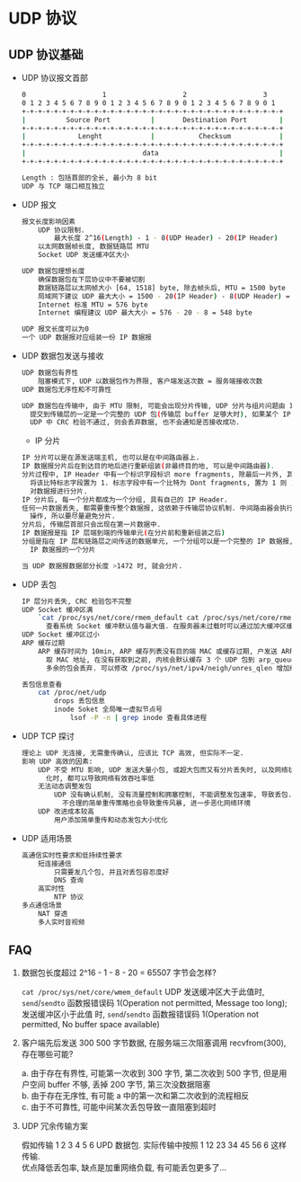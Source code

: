 # UDP 协议

## UDP 协议基础

* UDP 协议报文首部

    ```bash
    0                   1                   2                   3
    0 1 2 3 4 5 6 7 8 9 0 1 2 3 4 5 6 7 8 9 0 1 2 3 4 5 6 7 8 9 0 1
    +-+-+-+-+-+-+-+-+-+-+-+-+-+-+-+-+-+-+-+-+-+-+-+-+-+-+-+-+-+-+-+-+
    |          Source Port          |       Destination Port        |
    +-+-+-+-+-+-+-+-+-+-+-+-+-+-+-+-+-+-+-+-+-+-+-+-+-+-+-+-+-+-+-+-+
    |             Lenght            |           Checksum            |
    +-+-+-+-+-+-+-+-+-+-+-+-+-+-+-+-+-+-+-+-+-+-+-+-+-+-+-+-+-+-+-+-+
    |                             data                              |
    +-+-+-+-+-+-+-+-+-+-+-+-+-+-+-+-+-+-+-+-+-+-+-+-+-+-+-+-+-+-+-+-+

    Length : 包括首部的全长, 最小为 8 bit
    UDP 与 TCP 端口相互独立
    ```

* UDP 报文

    ```bash
    报文长度影响因素
        UDP 协议限制.
            最大长度 2^16(Length) - 1 - 8(UDP Header) - 20(IP Header)
        以太网数据帧长度, 数据链路层 MTU
        Socket UDP 发送缓冲区大小

    UDP 数据包理想长度
        确保数据包在下层协议中不要被切割
        数据链路层以太网帧大小 [64, 1518] byte, 除去帧头后, MTU = 1500 byte
        局域网下建议 UDP 最大大小 = 1500 - 20(IP Header) - 8(UDP Header) = 1472
        Internet 标准 MTU = 576 byte
        Internet 编程建议 UDP 最大大小 = 576 - 20 - 8 = 548 byte

    UDP 报文长度可以为0
    一个 UDP 数据报对应组装一份 IP 数据报
    ```

* UDP 数据包发送与接收

    ```bash
    UDP 数据包有界性
        阻塞模式下, UDP 以数据包作为界限, 客户端发送次数 = 服务端接收次数
    UDP 数据包无序性和不可靠性

    UDP 数据包在传输中, 由于 MTU 限制, 可能会出现分片传输, UDP 分片与组片问题由 IP 层处理,
      提交到传输层的一定是一个完整的 UDP 包(传输层 buffer 足够大时), 如果某个 IP 分片丢失,
      UDP 中 CRC 检验不通过, 则会丢弃数据, 也不会通知是否接收成功.
    ```

    - IP 分片

    ```bash
    IP 分片可以是在源发送端主机, 也可以是在中间路由器上.
    IP 数据报分片后在到达目的地后进行重新组装(非最终目的地, 可以是中间路由器).
    分片过程中, IP Header 中有一个标识字段标识 more fragments, 除最后一片外, 其他每片都
      将该比特标志字段置为 1. 标志字段中有一个比特为 Dont fragments, 置为 1 则 IP 将不
      对数据报进行分片.
    IP 分片后, 每一个分片都成为一个分组, 具有自己的 IP Header.
    任何一片数据丢失, 都需要重传整个数据报, 这依赖于传输层协议机制. 中间路由器会执行未知的分片
      操作, 所以要尽量避免分片.
    分片后, 传输层首部只会出现在第一片数据中.
    IP 数据报是指 IP 层端到端的传输单元(在分片前和重新组装之后)
    分组是指在 IP 层和链路层之间传送的数据单元, 一个分组可以是一个完整的 IP 数据报, 也可以是
      IP 数据报的一个分片

    当 UDP 数据报数据部分长度 >1472 时, 就会分片.
    ```

* UDP 丢包

    ```bash
    IP 层分片丢失, CRC 检验包不完整
    UDP Socket 缓冲区满
        `cat /proc/sys/net/core/rmem_default cat /proc/sys/net/core/rmem_max`
          查看系统 Socket 缓冲默认值与最大值. 在服务器未过载时可以通过加大缓冲区缓解丢包
    UDP Socket 缓冲区过小
    ARP 缓存过期
        ARP 缓存时间为 10min, ARP 缓存列表没有目的端 MAC 或缓存过期, 户发送 ARP 请求获
          取 MAC 地址, 在没有获取到之前, 内核会默认缓存 3 个 UDP 包到 arp_queue 中,
          多余的包会丢弃. 可以修改 /proc/sys/net/ipv4/neigh/unres_qlen 增加缓存

    丢包信息查看
        cat /proc/net/udp
            drops 丢包信息
            inode Soket 全局唯一虚拟节点号
                lsof -P -n | grep inode 查看具体进程
    ```

* UDP TCP 探讨

    ```bash
    理论上 UDP 无连接, 无需重传确认, 应该比 TCP 高效, 但实际不一定.
    影响 UDP 高效的因素:
        UDP 不受 MTU 影响, UDP 发送大量小包, 或超大包而又有分片丢失时, 以及网络状况动态变
          化时, 都可以导致网络有效吞吐率低
        无法动态调整发包
            UDP 没有确认机制, 没有流量控制和拥塞控制, 不能调整发包速率, 导致丢包. 丢包时,
              不合理的简单重传策略也会导致重传风暴, 进一步恶化网络环境
        UDP 改进成本较高
            用户添加简单重传和动态发包大小优化
    ```

* UDP 适用场景

    ```bash
    高通信实时性要求和低持续性要求
        短连接通信
            只需要发几个包, 并且对丢包容忍度好
            DNS 查询
        高实时性
            NTP 协议
    多点通信场景
        NAT 穿透
        多人实时音视频
    ```

## FAQ
1. 数据包长度超过 2^16 - 1 - 8 - 20 = 65507 字节会怎样?

    `cat /proc/sys/net/core/wmem_default` UDP 发送缓冲区大于此值时, `send`/`sendto`
      函数报错误码 1(Operation not permitted, Message too long); 发送缓冲区小于此值
      时, `send`/`sendto`  函数报错误码 1(Operation not permitted, No buffer
      space available)

2. 客户端先后发送 300 500 字节数据, 在服务端三次阻塞调用 recvfrom(300), 存在哪些可能?

    a. 由于存在有界性, 可能第一次收到 300 字节, 第二次收到 500 字节, 但是用户空间 buffer
        不够, 丢掉 200 字节, 第三次没数据阻塞<br>
    b. 由于存在无序性, 有可能 a 中的第一次和第二次收到的流程相反<br>
    c. 由于不可靠性, 可能中间某次丢包导致一直阻塞到超时<br>

3. UDP 冗余传输方案

    假如传输 1 2 3 4 5 6 UPD 数据包. 实际传输中按照 1 12 23 34 45 56 6 这样传输.<br>
    优点降低丢包率, 缺点是加重网络负载, 有可能丢包更多了...